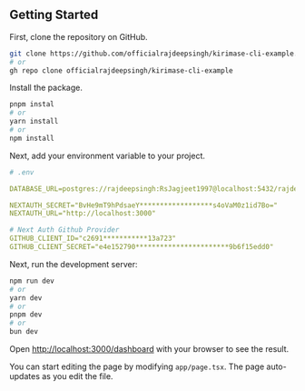## Getting Started

First, clone the repository on GitHub. 

```bash
git clone https://github.com/officialrajdeepsingh/kirimase-cli-example.git
# or 
gh repo clone officialrajdeepsingh/kirimase-cli-example
```
Install the package.

```bash
pnpm instal  
# or 
yarn install
# or 
npm install 
```
Next, add your environment variable to your project.

```yaml
# .env

DATABASE_URL=postgres://rajdeepsingh:RsJagjeet1997@localhost:5432/rajdeepsingh

NEXTAUTH_SECRET="BvHe9mT9hPdsaeY******************s4oVaM0z1id7Bo="
NEXTAUTH_URL="http://localhost:3000"

# Next Auth Github Provider
GITHUB_CLIENT_ID="c2691***********13a723"
GITHUB_CLIENT_SECRET="e4e152790***********************9b6f15edd0"
```
Next, run the development server:

```bash
npm run dev
# or
yarn dev
# or
pnpm dev
# or
bun dev
```

Open [http://localhost:3000/dashboard](http://localhost:3000/dashboard) with your browser to see the result.

You can start editing the page by modifying `app/page.tsx`. The page auto-updates as you edit the file.

